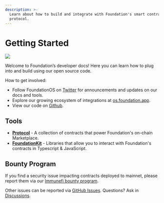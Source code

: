 ```yaml
---
description: >-
  Learn about how to build and integrate with Foundation's smart contracts and
  protocol.
---
```


# Getting Started

![](https://user-images.githubusercontent.com/14855515/171161481-4d745b25-b947-4df4-a801-179637d5ebe6.png)

Welcome to Foundation’s developer docs! Here you can learn how to plug into and build using our open source code.

How to get involved:

* Follow FoundationOS on [Twitter](https://twitter.com/FoundationOS) for announcements and updates on our docs and tools.
* Explore our growing ecosystem of integrations at [os.foundation.app](https://os.foundation.app/).
* View our code on [Github](https://github.com/f8n).

## Tools

* [**Protocol**](protocol/) - A collection of contracts that power Foundation's on-chain Marketplace.
* [**FoundationKit**](broken-reference) - Libraries that allow you to interact with Foundation's contracts in Typescript & JavaScript.

## Bounty Program

If you find a security issue impacting contracts deployed to mainnet, please report them via our [Immunefi bounty program](https://immunefi.com/bounty/foundation/).

Other issues can be reported via [GitHub Issues](https://github.com/f8n/fnd-protocol/issues). Questions? Ask in [Discussions](https://github.com/f8n/fnd-protocol/discussions).
